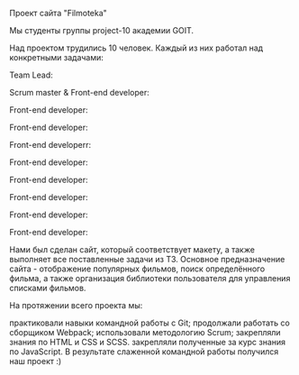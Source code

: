 Проект сайта "Filmoteka"

Мы студенты группы project-10 академии GOIT.

Над проектом трудились 10 человек. Каждый из них работал над конкретными задачами:

Team Lead: 

Scrum master & Front-end developer: 

Front-end developer: 

Front-end developer: 

Front-end developerr: 

Front-end developer: 

Front-end developer: 

Front-end developer: 

Front-end developer: 

Front-end developer: 

Нами был сделан сайт, который соответствует макету, а также выполняет все поставленные задачи из ТЗ. Основное предназначение сайта - отображение популярных фильмов, поиск определённого фильма, а также организация библиотеки пользователя для управления списками фильмов.

На протяжении всего проекта мы:

практиковали навыки командной работы с Git;
продолжали работать со сборщиком Webpack;
использовали методологию Scrum;
закрепляли знания по HTML и CSS и SCSS.
закрепляли полученные за курс знания по JavaScript.
В результате слаженной командной работы получился наш проект :)
